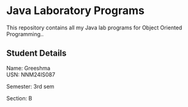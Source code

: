 # Java Laboratory Programs

This repository contains all my Java lab programs for Object Oriented Programming..

## Student Details
Name: Greeshma  
USN: NNM24IS087 

Semester: 3rd sem 

Section: B 




